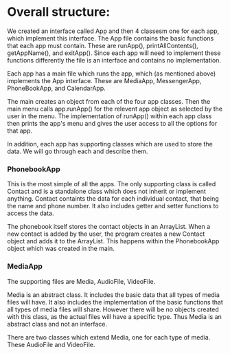 # Overall structure:
We created an interface called App and then 4 classesm one for each app, which implement this interface. 
The App file contains the basic functions that each app must contain. These are runApp(), printAllContents(), getAppName(), and exitApp().
Since each app will need to implement these functions differently the file is an interface and contains no implementation.

Each app has a main file which runs the app, which (as mentioned above) implements the App interface. These are MediaApp, MessengerApp, PhoneBookApp, and CalendarApp.

The main creates an object from each of the four app classes. Then the main menu calls app.runApp() for the relevent app object as selected by the user in the menu. The implementation of runApp() within each app class then prints the app's menu and gives the user access to all the options for that app.

In addition, each app has supporting classes which are used to store the data. We will go through each and describe them.

### PhonebookApp
This is the most simple of all the apps. The only supporting class is called Contact and is a standalone class which does not inherit or implement anything. Contact containts the data for each individual contact, that being the name and phone number. It also includes getter and setter functions to access the data.

The phonebook itself stores the contact objects in an ArrayList. When a new contact is added by the user, the program creates a new Contact object and adds it to the ArrayList. This happens within the PhonebookApp object which was created in the main.

### MediaApp
The supporting files are Media, AudioFile, VideoFile. 

Media is an abstract class. It includes the basic data that all types of media files will have. It also includes the implementation of the basic functions that all types of media files will share. However there will be no objects created with this class, as the actual files will have a specific type. Thus Media is an abstract class and not an interface. 

There are two classes which extend Media, one for each type of media. These AudioFile and VideoFile. 



